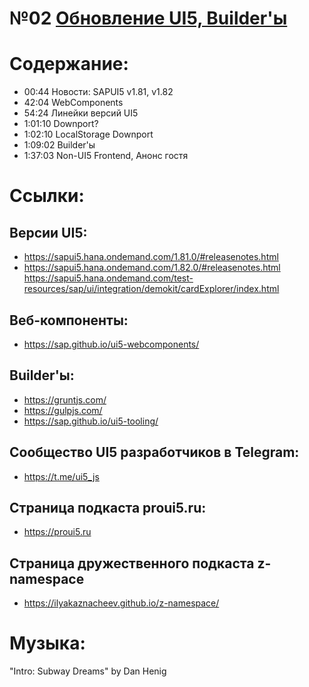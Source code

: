 # №02 [Обновление UI5, Builder'ы](https://castbox.fm/episode/id3284055-id312981002)

# Содержание:
 
 - 00:44 Новости: SAPUI5 v1.81, v1.82
 - 42:04 WebComponents
 - 54:24 Линейки версий UI5
 - 1:01:10 Downport?
 - 1:02:10 LocalStorage Downport
 - 1:09:02 Builder'ы
 - 1:37:03 Non-UI5 Frontend, Анонс гостя
 
# Ссылки:

## Версии UI5:
 - https://sapui5.hana.ondemand.com/1.81.0/#releasenotes.html
 - https://sapui5.hana.ondemand.com/1.82.0/#releasenotes.html https://sapui5.hana.ondemand.com/test-resources/sap/ui/integration/demokit/cardExplorer/index.html  

## Веб-компоненты:
 - https://sap.github.io/ui5-webcomponents/
  
## Builder'ы:
 - https://gruntjs.com/  
 - https://gulpjs.com/
 - https://sap.github.io/ui5-tooling/

## Сообщество UI5 разработчиков в Telegram:
 - https://t.me/ui5_js

## Страница подкаста proui5.ru:
 - https://proui5.ru

## Страница дружественного подкаста z-namespace
 - https://ilyakaznacheev.github.io/z-namespace/

# Музыка:
 "Intro: Subway Dreams" by Dan Henig